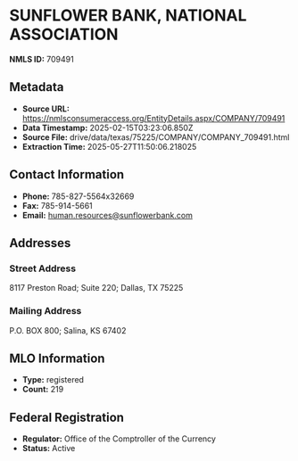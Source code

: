 # SUNFLOWER BANK, NATIONAL ASSOCIATION

**NMLS ID:** 709491

## Metadata
- **Source URL:** https://nmlsconsumeraccess.org/EntityDetails.aspx/COMPANY/709491
- **Data Timestamp:** 2025-02-15T03:23:06.850Z
- **Source File:** drive/data/texas/75225/COMPANY/COMPANY_709491.html
- **Extraction Time:** 2025-05-27T11:50:06.218025

## Contact Information
- **Phone:** 785-827-5564x32669
- **Fax:** 785-914-5661
- **Email:** human.resources@sunflowerbank.com

## Addresses
### Street Address
8117 Preston Road; Suite 220; Dallas, TX 75225

### Mailing Address
P.O. BOX 800; Salina, KS 67402

## MLO Information
- **Type:** registered
- **Count:** 219

## Federal Registration
- **Regulator:** Office of the Comptroller of the Currency
- **Status:** Active
